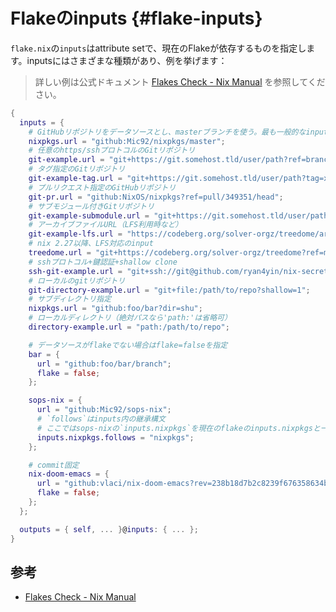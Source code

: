 # Flakeのinputs {#flake-inputs}

`flake.nix`の`inputs`はattribute setで、現在のFlakeが依存するものを指定します。inputsにはさまざまな種類があり、例を挙げます：

> 詳しい例は公式ドキュメント [Flakes Check - Nix Manual] を参照してください。

```nix
{
  inputs = {
    # GitHubリポジトリをデータソースとし、masterブランチを使う。最も一般的なinput形式
    nixpkgs.url = "github:Mic92/nixpkgs/master";
    # 任意のhttps/sshプロトコルのGitリポジトリ
    git-example.url = "git+https://git.somehost.tld/user/path?ref=branch";
    # タグ指定のGitリポジトリ
    git-example-tag.url = "git+https://git.somehost.tld/user/path?tag=x.y.x";
    # プルリクエスト指定のGitHubリポジトリ
    git-pr.url = "github:NixOS/nixpkgs?ref=pull/349351/head";
    # サブモジュール付きGitリポジトリ
    git-example-submodule.url = "git+https://git.somehost.tld/user/path?submodules=1";
    # アーカイブファイルURL（LFS利用時など）
    git-example-lfs.url = "https://codeberg.org/solver-orgz/treedome/archive/master.tar.gz";
    # nix 2.27以降、LFS対応のinput
    treedome.url = "git+https://codeberg.org/solver-orgz/treedome?ref=master&lfs=1";
    # sshプロトコル+鍵認証+shallow clone
    ssh-git-example.url = "git+ssh://git@github.com/ryan4yin/nix-secrets.git?shallow=1";
    # ローカルのgitリポジトリ
    git-directory-example.url = "git+file:/path/to/repo?shallow=1";
    # サブディレクトリ指定
    nixpkgs.url = "github:foo/bar?dir=shu";
    # ローカルディレクトリ（絶対パスなら'path:'は省略可）
    directory-example.url = "path:/path/to/repo";

    # データソースがflakeでない場合はflake=falseを指定
    bar = {
      url = "github:foo/bar/branch";
      flake = false;
    };

    sops-nix = {
      url = "github:Mic92/sops-nix";
      # `follows`はinputs内の継承構文
      # ここではsops-nixの`inputs.nixpkgs`を現在のflakeのinputs.nixpkgsと一致させる
      inputs.nixpkgs.follows = "nixpkgs";
    };

    # commit固定
    nix-doom-emacs = {
      url = "github:vlaci/nix-doom-emacs?rev=238b18d7b2c8239f676358634bfb32693d3706f3";
      flake = false;
    };
  };

  outputs = { self, ... }@inputs: { ... };
}
```

## 参考

- [Flakes Check - Nix Manual]

[Flakes Check - Nix Manual]: https://nix.dev/manual/nix/stable/command-ref/new-cli/nix3-flake-check
